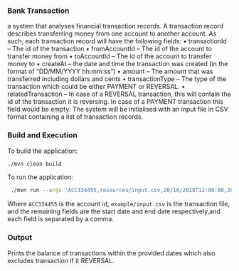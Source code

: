 ### Bank Transaction
a system that analyses
financial transaction records.
A transaction record describes transferring money from one account to
another account. As such, each transaction record will have the
following fields:
• transactionId – The id of the transaction
• fromAccountId – The id of the account to transfer money from
• toAccountId – The id of the account to transfer money to
• createAt – the date and time the transaction was created (in the
format of
“DD/MM/YYYY hh:mm:ss”)
• amount – The amount that was transferred including dollars and
cents
• transactionType – The type of the transaction which could be
either PAYMENT or REVERSAL.
• relatedTransaction – In case of a REVERSAL transaction, this
will contain the id of the transaction it is reversing. In case of a
PAYMENT transaction this field would be empty.
The system will be initialised with an input file in CSV format containing
a list of transaction records.


### Build and Execution

To build the application:

```bash
./mvn clean build
```

To run the application:

```bash
 ./mvn run --args 'ACC334455,resources/input.csv,20/10/2018T12:00:00,20/10/2018T19:00:00'
```

Where `ACC334455` is the account id, 
`example/input.csv` is the transaction file, 
and the remaining fields are the start date and end date respectively,and each field is separated by a comma.

### Output

Prints the balance of transactions within the provided dates which also excludes transaction if it REVERSAL.
